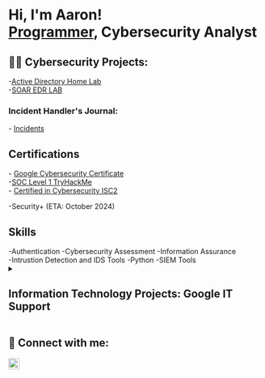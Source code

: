 <h1>Hi, I'm Aaron! <br/><a href="https://github.com/Developer-AaronB">Programmer</a>, <a>Cybersecurity Analyst </a></h1>

<h2>👨‍💻 Cybersecurity Projects:</h2>
-<a href="https://github.com/Developer-AaronB/ActiveDirectoryHomeLab/tree/main">Active Directory Home Lab</a>
</br>
-<a href="https://github.com/Developer-AaronB/Cybersecurity-SOAR-EDR">SOAR EDR LAB</a>




<h3> Incident Handler's Journal:</h3>
- <a href="https://docs.google.com/document/d/1p1GKJsqYTDpKtC59fVXnflvMKtvHDDPv7b1YjWN-nxY/edit?usp=sharing"> Incidents </a>
<h2>Certifications</h2>
- <a href="https://www.credly.com/badges/abc3b787-4002-42dd-9ff7-013e7641b521/linked_in_profile">Google Cybersecurity Certificate</a>
</br>
-<a href="https://tryhackme-certificates.s3-eu-west-1.amazonaws.com/THM-ZVZ8ZYQ3PP.png">SOC Level 1 TryHackMe</a>
</br>
- <a href="https://isc2.obrizum.io/org/cc/certificate/a923dc91-8799-4a8a-8a2a-97a0a5ee9c45">Certified in Cybersecurity ISC2</a> 
</br>

-Security+ (ETA: October 2024) 
<h2>Skills</h2>
-Authentication
-Cybersecurity Assessment
-Information Assurance
</br>
-Intrustion Detection and IDS Tools
-Python
-SIEM Tools

<details>
<summary><h2>Information Technology Projects: Google IT Support</h2></summary>

<details>
<summary><h2>Creating a folder In Windows VM</h2></summary>
<img width="1710" alt="Screenshot 2024-08-11 at 10 22 00 PM" src="https://github.com/user-attachments/assets/6533da67-3527-4aff-bf56-b5449bb7054e">
</br>
  First project from the google IT Support Certificate: Creating a folder

For keyboard-only users:

    Navigate to the desktop using the Tab key and arrow keys.
    Press Ctrl + Shift + N to create a new folder.
    The new folder will be named New Folder by default.
    Rename folder with My Super Cool Folder and press Enter.

For other users:

Creating a folder in Windows is super simple. Right-click anywhere on the desktop and you should see this menu appear:


</details>

<details>
  <Summary><h2>Creating a folder in Linux VM </h2></Summary>
  <img width="1461" alt="Screenshot 2024-08-11 at 10 36 56 PM" src="https://github.com/user-attachments/assets/1e7a9645-957e-4fba-9200-bfad53937f26">
</br>
Creating a Folder: To create a sample folder, enter this command into the terminal: mkdir (folder name)

</details>

<details>
  <summary><h2>Installing, Updating, and Removing Programs on Windows VM</h2></summary>
</br>
  There are three learning objectives for this lab:
    Install- You'll install the Mozilla Firefox web browser. There's currently no version of Firefox on the machine you'll be using, so it     will be a fresh installation.
    Update- The machine you'll be using comes preinstalled with an old version of the VLC Media Player. You'll update VLC to the newest         version.
    Uninstall- You'll uninstall the GIMP photo-editing tool from the machine, removing it entirely.
</br>
  <img width="1710" alt="Screenshot 2024-08-14 at 11 09 50 PM" src="https://github.com/user-attachments/assets/4495fb51-ab7b-4ee9-a264-1c287a6d8041">
</br>
  <img width="1432" alt="Screenshot 2024-08-14 at 11 14 12 PM" src="https://github.com/user-attachments/assets/42b5b324-f2d5-45e7-a4e6-cb6b91805563">
</br>
<img width="480" alt="Screenshot 2024-08-14 at 11 17 30 PM" src="https://github.com/user-attachments/assets/bd50a6c8-aacb-42da-897c-6801b317c12b">





</details>


</details>
<h2> 🤳 Connect with me:</h2>



[<img align="left" alt="AaronBotello | LinkedIn" width="22px" src="https://cdn.jsdelivr.net/npm/simple-icons@v3/icons/linkedin.svg" />][linkedin]


[linkedin]: https://www.linkedin.com/in/aaron-botello-032181246/



<!--
**joshmadakor1/joshmadakor1** is a ✨ _special_ ✨ repository because its `README.md` (this file) appears on your GitHub profile.

Here are some ideas to get you started:

- 🔭 I’m currently working on ...
- 🌱 I’m currently learning ...
- 👯 I’m looking to collaborate on ...
- 🤔 I’m looking for help with ...
- 💬 Ask me about ...
- 📫 How to reach me: ...
- 😄 Pronouns: ...
- ⚡ Fun fact: ...
-->
